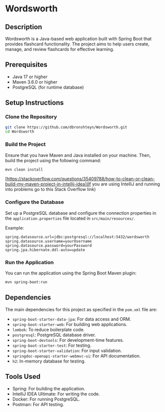 # Wordsworth

## Description
Wordsworth is a Java-based web application built with Spring Boot that provides flashcard functionality. The project aims to help users create, manage, and review flashcards for effective learning.

## Prerequisites
- Java 17 or higher
- Maven 3.6.0 or higher
- PostgreSQL (for runtime database)

## Setup Instructions

### Clone the Repository
```sh
git clone https://github.com/dbronshteyn/Wordsworth.git
cd Wordsworth
```

### Build the Project
Ensure that you have Maven and Java installed on your machine. Then, build the project using the following command:
```sh
mvn clean install
```

[https://stackoverflow.com/questions/35409788/how-to-clean-or-clean-build-my-maven-project-in-intellij-idea](If you are using IntelliJ and running into problems go to this Stack Overflow link)

### Configure the Database
Set up a PostgreSQL database and configure the connection properties in the `application.properties` file located in `src/main/resources/`.

Example:
```properties
spring.datasource.url=jdbc:postgresql://localhost:5432/wordsworth
spring.datasource.username=yourUsername
spring.datasource.password=yourPassword
spring.jpa.hibernate.ddl-auto=update
```

### Run the Application
You can run the application using the Spring Boot Maven plugin:
```sh
mvn spring-boot:run
```

## Dependencies
The main dependencies for this project as specified in the `pom.xml` file are:
- `spring-boot-starter-data-jpa`: For data access and ORM.
- `spring-boot-starter-web`: For building web applications.
- `lombok`: To reduce boilerplate code.
- `postgresql`: PostgreSQL database driver.
- `spring-boot-devtools`: For development-time features.
- `spring-boot-starter-test`: For testing.
- `spring-boot-starter-validation`: For input validation.
- `springdoc-openapi-starter-webmvc-ui`: For API documentation.
- `h2`: In-memory database for testing.

## Tools Used
- Spring: For building the application.
- IntelliJ IDEA Ultimate: For writing the code.
- Docker: For running PostgreSQL.
- Postman: For API testing.
